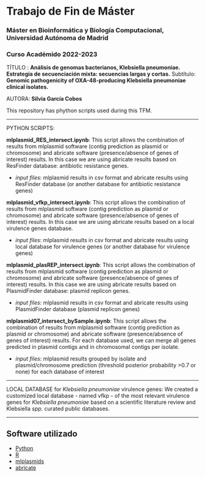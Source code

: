 # Trabajo de Fin de Máster
###  Máster en Bioinformática y Biología Computacional, Universidad Autónoma de Madrid
### Curso Académido 2022-2023

TÍTULO : **Análisis de genomas bacterianos, Klebsiella pneumoniae. Estrategia de secuenciación mixta: secuencias largas y cortas.** 
   Subtítulo: **Genomic pathogenicity of OXA-48-producing Klebsiella pneumoniae clinical isolates.**

AUTORA: **Silvia García Cobos**

This repository has phython scripts used during this TFM. 

__________

PYTHON SCRIPTS:

**mlplasmid_RES_intersect.ipynb**: This script allows the combination of results from mlplasmid software (contig prediction as plasmid or chromosome) and abricate software (presence/absence of genes of interest) results. In this case we are using abricate results based on ResFinder database: antibiotic resistance genes. 
   * *input files*: mlplasmid results in csv format and abricate results using ResFinder database (or another database for antibiotic resistance genes)

**mlplasmid_vfkp_intersect.ipynb**: This script allows the combination of results from mlplasmid software (contig prediction as plasmid or chromosome) and abricate software (presence/absence of genes of interest) results. In this case we are using abricate results based on a local virulence genes database. 
   * *input files*: mlplasmid results in csv format and abricate results using local database for virulence genes (or another database for virulence genes)
   
**mlplasmid_plasREP_intersect.ipynb**: This script allows the combination of results from mlplasmid software (contig prediction as plasmid or chromosome) and abricate software (presence/absence of genes of interest) results. In this case we are using abricate results based on PlasmidFinder database: plasmid replicon genes.
   * *input files*: mlplasmid results in csv format and abricate results using PlasmidFinder database (plasmid replicon genes)

**mlplasmid07_intersect_bySample.ipynb**: This script allows the combination of results from mlplasmid software (contig prediction as plasmid or chromosome) and abricate software (presence/absence of genes of interest) results. For each database used, we can merge all genes predicted in plasmid contigs and in chromosomal contigs per isolate.
   * *input files*: mlplasmid results grouped by isolate and plasmid/chromosome prediction (threshold posterior probability >0.7 or none) for each database of interest


______
LOCAL DATABASE for *Klebsiella pneumoniae* virulence genes:
   We created a customized local database - named vfkp - of the most relevant virulence genes for *Klebsiella pneumoniae* based on a scientific literature review and Klebsiella *spp.* curated public databases. 
 
____


## Software utilizado

* [Python](https://www.python.org)
* [R](https://www.r-project.org)
* [mlplasmids](https://gitlab.com/sirarredondo/mlplasmids)
* [abricate](https://github.com/tseemann/abricate)

